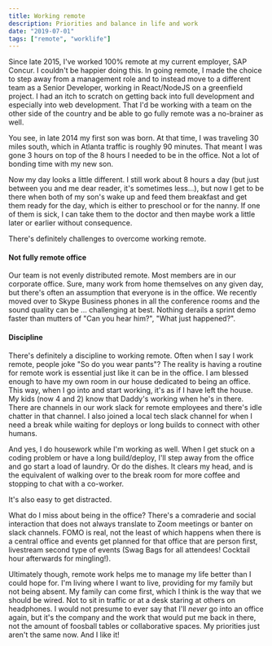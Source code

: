 ```yaml
---
title: Working remote
description: Priorities and balance in life and work
date: "2019-07-01"
tags: ["remote", "worklife"] 
---
```


Since late 2015, I've worked 100% remote at my current employer, SAP Concur.  I couldn't be happier doing this.  In going remote, I made the choice to step away from a management role and to instead move to a different team as a Senior Developer, working in React/NodeJS on a greenfield project.  I had an itch to scratch on getting back into full development and especially into web development.  That I'd be working with a team on the other side of the country and be able to go fully remote was a no-brainer as well.  

You see, in late 2014 my first son was born.  At that time, I was traveling 30 miles south, which in Atlanta traffic is roughly 90 minutes.  That meant I was gone 3 hours on top of the 8 hours I needed to be in the office.  Not a lot of bonding time with my new son.  

Now my day looks a little different.  I still work about 8 hours a day (but just between you and me dear reader, it's sometimes less...), but now I get to be there when both of my son's wake up and feed them breakfast and get them ready for the day, which is either to preschool or for the nanny.  If one of them is sick, I can take them to the doctor and then maybe work a little later or earlier without consequence.  

There's definitely challenges to overcome working remote.

#### Not fully remote office 
Our team is not evenly distributed remote.  Most members are in our corporate office.  Sure, many work from home themselves on any given day, but there's often an assumption that everyone is in the office.  We recently moved over to Skype Business phones in all the conference rooms and the sound quality can be ... challenging at best.  Nothing derails a sprint demo faster than mutters of "Can you hear him?", "What just happened?".  

#### Discipline
There's definitely a discipline to working remote.  Often when I say I work remote, people joke "So do you wear pants"? The reality is having a routine for remote work is essential just like it can be in the office.  I am blessed enough to have my own room in our house dedicated to being an office.  This way, when I go into and start working, it's as if I have left the house.  My kids (now 4 and 2) know that Daddy's working when he's in there.  There are channels in our work slack for remote employees and there's idle chatter in that channel.  I also joined a local tech slack channel for when I need a break while waiting for deploys or long builds to connect with other humans.

And yes, I do housework while I'm working as well.  When I get stuck on a coding problem or have a long build/deploy, I'll step away from the office and go start a load of laundry.  Or do the dishes.  It clears my head, and is the equivalent of walking over to the break room for more coffee and stopping to chat with a co-worker.  

It's also easy to get distracted.  

What do I miss about being in the office?  There's a comraderie and social interaction that does not always translate to Zoom meetings or banter on slack channels.  FOMO is real, not the least of which happens when there is a central office and events get planned for that office that are person first, livestream second type of events (Swag Bags for all attendees! Cocktail hour afterwards for mingling!). 

Ultimately though, remote work helps me to manage my life better than I could hope for.  I'm living where I want to live, providing for my family but not being absent.  My family can come first, which I think is the way that we should be wired.  Not to sit in traffic or at a desk staring at others on headphones.  I would not presume to ever say that I'll *never* go into an office again, but it's the company and the work that would put me back in there, not the amount of foosball tables or collaborative spaces.  My priorities just aren't the same now.  And I like it!